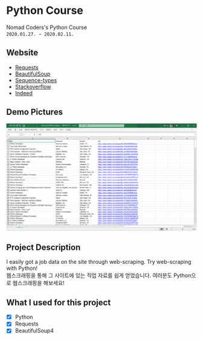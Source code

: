 # Python Course

Nomad Coders's Python Course  
`2020.01.27. ~ 2020.02.11.`

## Website

- [Requests](https://github.com/wook2124/requests)
- [BeautifulSoup](https://www.crummy.com/software/BeautifulSoup/bs4/doc/)
- [Sequence-types](https://docs.python.org/3/library/stdtypes.html#sequence-types-list-tuple-range)
- [Stackoverflow](https://stackoverflow.com/jobs?q=python)
- [Indeed](https://www.indeed.com/jobs?q=python&limit=50)

## Demo Pictures

![](demo.png)

## Project Description 

I easily got a job data on the site through web-scraping. Try web-scraping with Python!  
웹스크래핑을 통해 그 사이트에 있는 직업 자료를 쉽게 얻었습니다. 여러분도 Python으로 웹스크래핑을 해보세요!

## What I used for this project 

- [X] Python
- [X] Requests
- [X] BeautifulSoup4
